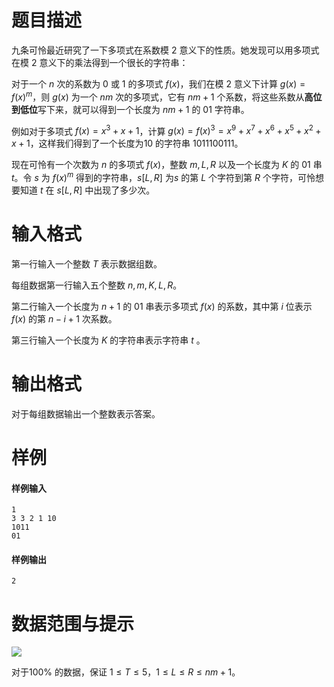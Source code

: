 
# 题目描述

九条可怜最近研究了一下多项式在系数模 $2$ 意义下的性质。她发现可以用多项式在模 $2$ 意义下的乘法得到一个很长的字符串：

对于一个 $n$ 次的系数为 $0$ 或 $1$ 的多项式 $f(x)$，我们在模 $2$ 意义下计算 $g(x) = f(x)^m$，则 $g(x)$ 为一个 $nm$ 次的多项式，它有 $nm + 1$ 个系数，将这些系数从**高位到低位**写下来，就可以得到一个长度为 $nm + 1$ 的 $01$ 字符串。

例如对于多项式 $f(x) = x^3 + x + 1$，计算 $g(x) = f(x)^3 = x^9 + x^7 + x^6 + x^5 + x^2 + x + 1$，这样我们得到了一个长度为$10$ 的字符串 $1011100111$。

现在可怜有一个次数为 $n$ 的多项式 $f(x)$，整数 $m, L,R$ 以及一个长度为 $K$ 的 $01$ 串 $t$。令 $s$ 为 $f(x)^m$ 得到的字符串，$s[L,R]$ 为$s$ 的第 $L$ 个字符到第 $R$ 个字符，可怜想要知道 $t$ 在 $s[L,R]$ 中出现了多少次。

# 输入格式

第一行输入一个整数 $T$  表示数据组数。

每组数据第一行输入五个整数 $n, m,K, L,R$。

第二行输入一个长度为 $n + 1$ 的 $01$  串表示多项式 $f(x)$ 的系数，其中第 $i$ 位表示 $f(x)$ 的第 $n-i + 1$ 次系数。

第三行输入一个长度为 $K$ 的字符串表示字符串 $t$ 。

# 输出格式

对于每组数据输出一个整数表示答案。

# 样例

#### 样例输入
```plain
1
3 3 2 1 10
1011
01
```

#### 样例输出
```plain
2
```


# 数据范围与提示

<img src="/source/loj/2252/img/aHR0cHM6Ly9vb28uMG8wLm9vby8yMDE3LzA0LzIwLzU4Zjg3NWViYWE3MDgucG5n.png">


对于$100\%$ 的数据，保证 $1\leq T\leq 5$，$1\leq L\leq R \leq nm + 1$。

